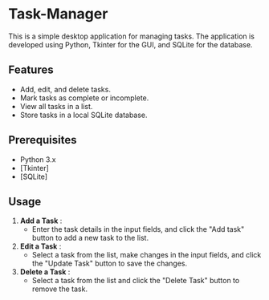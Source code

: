 # Task-Manager
This is a simple desktop application for managing tasks. The application is developed using Python, Tkinter for the GUI, and SQLite for the database.
## Features 
- Add, edit, and delete tasks.
- Mark tasks as complete or incomplete.
- View all tasks in a list.
- Store tasks in a local SQLite database.
## Prerequisites
- Python 3.x
- [Tkinter]
- [SQLite]
## Usage
1. **Add a Task** :
   - Enter the task details in the input fields, and click the "Add task" button to add a new task to the list.
2. **Edit a Task** :
   - Select a task from the list, make changes in the input fields, and click the "Update Task" button to save the changes.
3. **Delete a Task** :
   - Select a task from the list and click the "Delete Task" button to remove the task.
